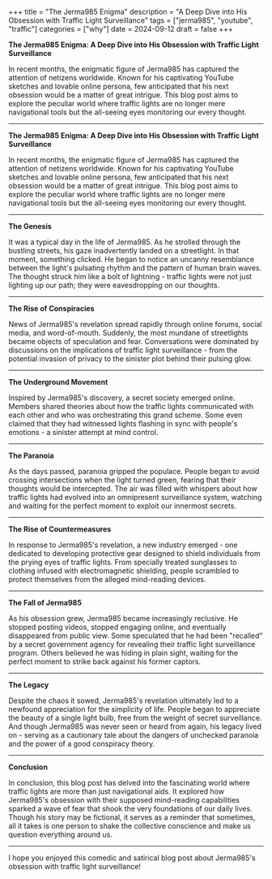 +++
title = "The Jerma985 Enigma"
description = "A Deep Dive into His Obsession with Traffic Light Surveillance"
tags = ["jerma985", "youtube", "traffic"]
categories = ["why"]
date = 2024-09-12
draft = false
+++

**The Jerma985 Enigma: A Deep Dive into His Obsession with Traffic Light Surveillance**

In recent months, the enigmatic figure of Jerma985 has captured the attention of netizens worldwide. Known for his captivating YouTube sketches and lovable online persona, few anticipated that his next obsession would be a matter of great intrigue. This blog post aims to explore the peculiar world where traffic lights are no longer mere navigational tools but the all-seeing eyes monitoring our every thought.

---

**The Jerma985 Enigma: A Deep Dive into His Obsession with Traffic Light Surveillance**

In recent months, the enigmatic figure of Jerma985 has captured the attention of netizens worldwide. Known for his captivating YouTube sketches and lovable online persona, few anticipated that his next obsession would be a matter of great intrigue. This blog post aims to explore the peculiar world where traffic lights are no longer mere navigational tools but the all-seeing eyes monitoring our every thought.

---

**The Genesis**

It was a typical day in the life of Jerma985. As he strolled through the bustling streets, his gaze inadvertently landed on a streetlight. In that moment, something clicked. He began to notice an uncanny resemblance between the light's pulsating rhythm and the pattern of human brain waves. The thought struck him like a bolt of lightning - traffic lights were not just lighting up our path; they were eavesdropping on our thoughts.

---

**The Rise of Conspiracies**

News of Jerma985's revelation spread rapidly through online forums, social media, and word-of-mouth. Suddenly, the most mundane of streetlights became objects of speculation and fear. Conversations were dominated by discussions on the implications of traffic light surveillance - from the potential invasion of privacy to the sinister plot behind their pulsing glow.

---

**The Underground Movement**

Inspired by Jerma985's discovery, a secret society emerged online. Members shared theories about how the traffic lights communicated with each other and who was orchestrating this grand scheme. Some even claimed that they had witnessed lights flashing in sync with people's emotions - a sinister attempt at mind control.

---

**The Paranoia**

As the days passed, paranoia gripped the populace. People began to avoid crossing intersections when the light turned green, fearing that their thoughts would be intercepted. The air was filled with whispers about how traffic lights had evolved into an omnipresent surveillance system, watching and waiting for the perfect moment to exploit our innermost secrets.

---

**The Rise of Countermeasures**

In response to Jerma985's revelation, a new industry emerged - one dedicated to developing protective gear designed to shield individuals from the prying eyes of traffic lights. From specially treated sunglasses to clothing infused with electromagnetic shielding, people scrambled to protect themselves from the alleged mind-reading devices.

---

**The Fall of Jerma985**

As his obsession grew, Jerma985 became increasingly reclusive. He stopped posting videos, stopped engaging online, and eventually disappeared from public view. Some speculated that he had been "recalled" by a secret government agency for revealing their traffic light surveillance program. Others believed he was hiding in plain sight, waiting for the perfect moment to strike back against his former captors.

---

**The Legacy**

Despite the chaos it sowed, Jerma985's revelation ultimately led to a newfound appreciation for the simplicity of life. People began to appreciate the beauty of a single light bulb, free from the weight of secret surveillance. And though Jerma985 was never seen or heard from again, his legacy lived on - serving as a cautionary tale about the dangers of unchecked paranoia and the power of a good conspiracy theory.

---

**Conclusion**

In conclusion, this blog post has delved into the fascinating world where traffic lights are more than just navigational aids. It explored how Jerma985's obsession with their supposed mind-reading capabilities sparked a wave of fear that shook the very foundations of our daily lives. Though his story may be fictional, it serves as a reminder that sometimes, all it takes is one person to shake the collective conscience and make us question everything around us.

---

I hope you enjoyed this comedic and satirical blog post about Jerma985's obsession with traffic light surveillance!
